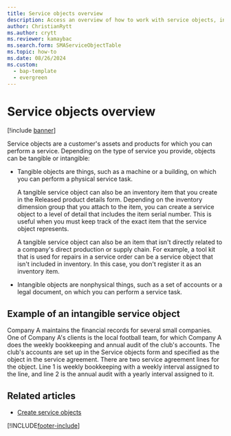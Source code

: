 ```yaml
---
title: Service objects overview
description: Access an overview of how to work with service objects, including an example of an intangible service object and additional resources.
author: ChristianRytt
ms.author: crytt
ms.reviewer: kamaybac
ms.search.form: SMAServiceObjectTable
ms.topic: how-to
ms.date: 08/26/2024
ms.custom: 
  - bap-template
  - evergreen
---
```


# Service objects overview

[!include [banner](../includes/banner.md)]

Service objects are a customer's assets and products for which you can perform a service. Depending on the type of service you provide, objects can be tangible or intangible:

- Tangible objects are things, such as a machine or a building, on which you can perform a physical service task.

    A tangible service object can also be an inventory item that you create in the Released product details form. Depending on the inventory dimension group that you attach to the item, you can create a service object to a level of detail that includes the item serial number. This is useful when you must keep track of the exact item that the service object represents.

    A tangible service object can also be an item that isn't directly related to a company's direct production or supply chain. For example, a tool kit that is used for repairs in a service order can be a service object that isn't included in inventory. In this case, you don't register it as an inventory item.

- Intangible objects are nonphysical things, such as a set of accounts or a legal document, on which you can perform a service task.

## Example of an intangible service object

Company A maintains the financial records for several small companies. One of Company A's clients is the local football team, for which Company A does the weekly bookkeeping and annual audit of the club's accounts. The club's accounts are set up in the Service objects form and specified as the object in the service agreement. There are two service agreement lines for the object. Line 1 is weekly bookkeeping with a weekly interval assigned to the line, and line 2 is the annual audit with a yearly interval assigned to it.

## Related articles

- [Create service objects](create-service-objects.md)

[!INCLUDE[footer-include](../../includes/footer-banner.md)]
